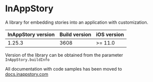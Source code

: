 # InAppStory

A library for embedding stories into an application with customization.

| InAppStory version | Build version | iOS version |
|--------------------|---------------|-------------|
| 1.25.3             | 3608          | >= 11.0     |

Version of the library can be obtained from the parameter `InAppStory.buildInfo`

All documentation with code samples has been moved to [docs.inappstory.com](https://docs.inappstory.com/sdk-guides/ios/how-to-get-started.html)
